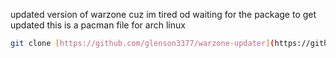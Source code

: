 updated version of warzone cuz im tired od waiting for the package to get updated
this is a pacman file for arch linux


```bash
git clone [https://github.com/glenson3377/warzone-updater](https://github.com/glenson3377/warzone-updater.git) && cd warzone2100-pkgbuild && makepkg -si
